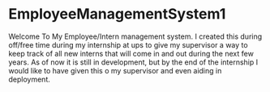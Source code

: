# EmployeeManagementSystem1
Welcome To My Employee/Intern management system. I created this during off/free time during my internship at ups to give my supervisor a way to keep track of all new interns that will come in and out during the next few years. As of now it is still in development, but by the end of the internship I would like to have given this o my supervisor and even aiding in deployment. 
